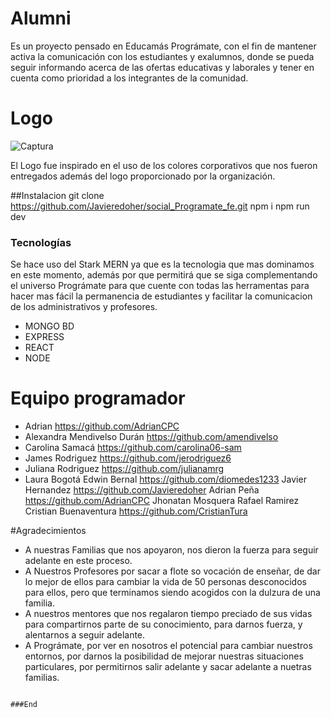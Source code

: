 # Alumni

Es un proyecto pensado en Educamás Prográmate, con el fin de mantener activa la comunicación con los estudiantes y exalumnos, donde se pueda seguir informando acerca de las ofertas educativas y laborales y tener en cuenta como prioridad a los integrantes de la comunidad.

# Logo

![Captura](https://user-images.githubusercontent.com/67348811/143618203-578cb9ce-de48-41d9-95ba-c0d93b118af1.JPG)

El Logo fue inspirado en el uso de los colores corporativos que nos  fueron entregados además del logo proporcionado por la organización.



##Instalacion
git clone https://github.com/Javieredoher/social_Programate_fe.git
npm i
npm run dev

### Tecnologías
Se hace uso del Stark MERN ya que es la tecnologia que mas dominamos en este momento, además por que permitirá que se siga complementando el universo Prográmate para que cuente con todas las herramentas para hacer mas fácil la permanencia de estudiantes y facilitar la comunicacion de los administrativos y profesores.
* MONGO BD
* EXPRESS
* REACT
* NODE

# Equipo programador
* Adrian  https://github.com/AdrianCPC 
* Alexandra Mendivelso Durán https://github.com/amendivelso
* Carolina Samacá  https://github.com/carolina06-sam
* James Rodriguez https://github.com/jerodriguez6
* Juliana Rodriguez  https://github.com/julianamrg 
* Laura Bogotá
Edwin Bernal https://github.com/diomedes1233 
Javier  Hernandez https://github.com/Javieredoher
Adrian Peña  https://github.com/AdrianCPC 
Jhonatan Mosquera
Rafael Ramirez
Cristian Buenaventura https://github.com/CristianTura

#Agradecimientos
* A nuestras Familias que nos apoyaron, nos dieron la fuerza para seguir adelante en este proceso.
* A Nuestros Profesores por sacar a flote so vocación de enseñar, de dar lo mejor de ellos para cambiar la vida de 50 personas desconocidos para ellos, pero que terminamos siendo acogidos con la dulzura de una familia.
* A nuestros mentores que nos regalaron tiempo preciado de sus vidas para compartirnos parte de su conocimiento, para darnos fuerza, y alentarnos a seguir adelante.
* A Prográmate, por ver en nosotros el potencial para cambiar nuestros entornos, por darnos la posibilidad de mejorar nuestras situaciones particulares, por permitirnos salir adelante y sacar adelante a nuetras familias.

```

###End
